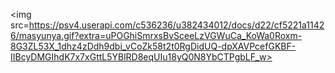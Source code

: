 <img src=https://psv4.userapi.com/c536236/u382434012/docs/d22/cf5221a11426/masyunya.gif?extra=uPOGhiSmrxsBvSceeLzVGWuCa_KoWa0Roxm-8G3ZL53X_1dhz4zDdh9dbi_vCoZk58t2t0RgDidUQ-dpXAVPcefGKBF-IIBcyDMGIhdK7x7xGttL5YBlRD8eqUIu18yQ0N8YbCTPgbLF_w>

<!--
**Anuiel/Anuiel** is a ✨ _special_ ✨ repository because its `README.md` (this file) appears on your GitHub profile.

Here are some ideas to get you started:

- 🔭 I’m currently working on ...
- 🌱 I’m currently learning ...
- 👯 I’m looking to collaborate on ...
- 🤔 I’m looking for help with ...
- 💬 Ask me about ...
- 📫 How to reach me: ...
- 😄 Pronouns: ...
- ⚡ Fun fact: ...
-->
